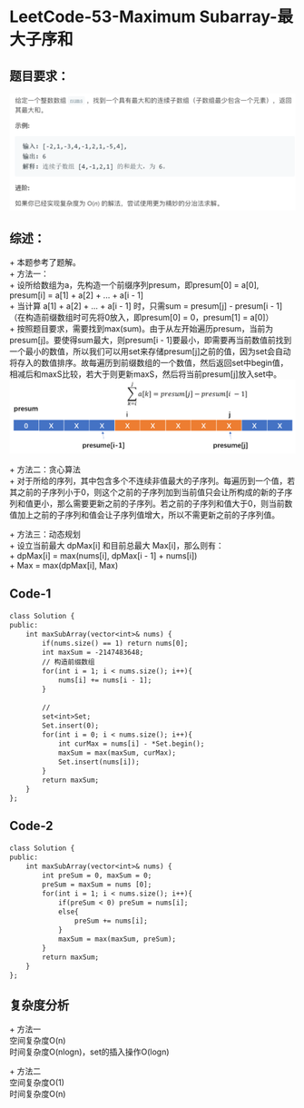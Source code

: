 # LeetCode-53-Maximum Subarray-最大子序和

## 题目要求：
![avatar](https://github.com/JakeChanFangZiyuan20/MyLeetCode/blob/master/img/53.png)


## 综述：  
\+ 本题参考了题解。  
\+ 方法一：  
\+ 设所给数组为a，先构造一个前缀序列presum，即presum[0] = a[0], presum[i] = a[1] + a[2] + ... + a[i - 1]  
\+ 当计算 a[1] + a[2] + ... + a[i - 1] 时，只需sum = presum[j] - presum[i - 1]（在构造前缀数组时可先将0放入，即presum[0] = 0，presum[1] = a[0]）  
\+ 按照题目要求，需要找到max(sum)。由于从左开始遍历presum，当前为presum[j]。要使得sum最大，则presum[i - 1]要最小，即需要再当前数值前找到一个最小的数值，所以我们可以用set来存储presum[j]之前的值，因为set会自动将存入的数值排序。故每遍历到前缀数组的一个数值，然后返回set中begin值，相减后和maxS比较，若大于则更新maxS，然后将当前presum[j]放入set中。  
![avatar](https://github.com/JakeChanFangZiyuan20/MyLeetCode/blob/master/img/53-1.png)
  
\+ 方法二：贪心算法   
\+ 对于所给的序列，其中包含多个不连续非值最大的子序列。每遍历到一个值，若其之前的子序列小于0，则这个之前的子序列加到当前值只会让所构成的新的子序列和值更小，那么需要更新之前的子序列。若之前的子序列和值大于0，则当前数值加上之前的子序列和值会让子序列值增大，所以不需更新之前的子序列值。  

\+ 方法三：动态规划  
\+ 设立当前最大 dpMax[i] 和目前总最大 Max[i]，那么则有：  
\+ dpMax[i] = max(nums[i], dpMax[i - 1] + nums[i])  
\+ Max = max(dpMax[i], Max)  

## Code-1
```
class Solution {
public:
    int maxSubArray(vector<int>& nums) {
        if(nums.size() == 1) return nums[0];
        int maxSum = -2147483648;
        // 构造前缀数组
        for(int i = 1; i < nums.size(); i++){
            nums[i] += nums[i - 1];
        }

        //
        set<int>Set;
        Set.insert(0);
        for(int i = 0; i < nums.size(); i++){
            int curMax = nums[i] - *Set.begin();
            maxSum = max(maxSum, curMax);
            Set.insert(nums[i]);
        }
        return maxSum;
    }
};

```

## Code-2
```
class Solution {
public:
    int maxSubArray(vector<int>& nums) {
        int preSum = 0, maxSum = 0;
        preSum = maxSum = nums [0];
        for(int i = 1; i < nums.size(); i++){
            if(preSum < 0) preSum = nums[i];
            else{
                preSum += nums[i];
            }
            maxSum = max(maxSum, preSum);
        }
        return maxSum;
    }
};

```

## 复杂度分析
\+ 方法一  
空间复杂度O(n)  
时间复杂度O(nlogn)，set的插入操作O(logn)

\+ 方法二  
空间复杂度O(1)  
时间复杂度O(n)

